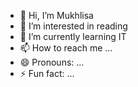- 👋 Hi, I’m Mukhlisa
- 👀 I’m interested in reading
- 🌱 I’m currently learning IT
- 📫 How to reach me ...
- 😄 Pronouns: ...
- ⚡ Fun fact: ...

<!---
khamdamova/khamdamova is a ✨ special ✨ repository because its `README.md` (this file) appears on your GitHub profile.
You can click the Preview link to take a look at your changes.
--->
